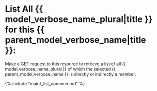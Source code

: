 # List All {{ model_verbose_name_plural|title }} for this {{ parent_model_verbose_name|title }}:

Make a GET request to this resource to retrieve a list of all
{{ model_verbose_name_plural }} of which the selected
{{ parent_model_verbose_name }} is directly or indirectly a member.

{% include "main/_list_common.md" %}
